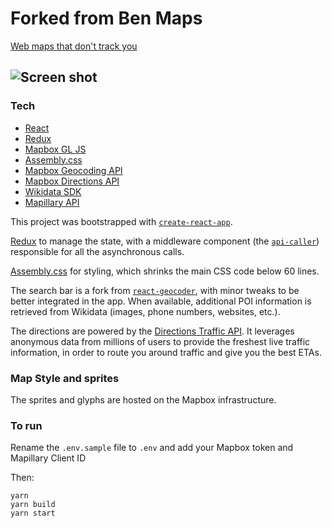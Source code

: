 # Forked from Ben Maps

[Web maps that don't track you](https://benmaps.fr)

## ![Screen shot](https://repository-images.githubusercontent.com/84752763/d3f2bc00-62d4-11e9-9c1a-d95bc8156386)

### Tech

- [React](https://facebook.github.io/react/)
- [Redux](http://redux.js.org/)
- [Mapbox GL JS](https://www.mapbox.com/mapbox-gl-js/api/)
- [Assembly.css](https://www.mapbox.com/assembly/)
- [Mapbox Geocoding API](https://www.mapbox.com/api-documentation/#geocoding)
- [Mapbox Directions API](https://www.mapbox.com/api-documentation/#directions)
- [Wikidata SDK](https://github.com/maxlath/wikidata-sdk)
- [Mapillary API](https://www.mapillary.com/)

This project was bootstrapped with [`create-react-app`](https://github.com/facebookincubator/create-react-app).

[Redux](http://redux.js.org/) to manage the state, with a middleware component (the [`api-caller`](https://github.com/benjamintd/mapbox-maps/tree/master/src/api-caller)) responsible for all the asynchronous calls.

[Assembly.css](https://www.mapbox.com/assembly/) for styling, which shrinks the main CSS code below 60 lines.

The search bar is a fork from [`react-geocoder`](https://github.com/mapbox/react-geocoder), with minor tweaks to be better integrated in the app. When available, additional POI information is retrieved from Wikidata (images, phone numbers, websites, etc.).

The directions are powered by the [Directions Traffic API](https://www.mapbox.com/api-documentation/#directions). It leverages anonymous data from millions of users to provide the freshest live traffic information, in order to route you around traffic and give you the best ETAs.

### Map Style and sprites

The sprites and glyphs are hosted on the Mapbox infrastructure.

### To run
Rename the `.env.sample` file to `.env` and add your Mapbox token and Mapillary Client ID

Then:

```
yarn
yarn build
yarn start
```
